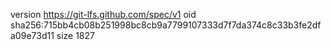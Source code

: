 version https://git-lfs.github.com/spec/v1
oid sha256:715bb4cb08b251998bc8cb9a7799107333d7f7da374c8c33b3fe2dfa09e73d11
size 1827

